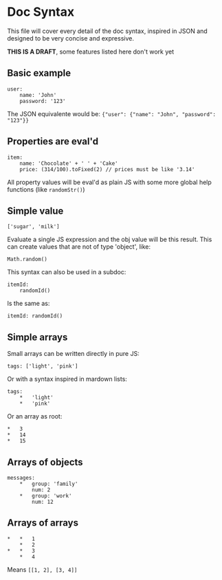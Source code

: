 # Doc Syntax
This file will cover every detail of the doc syntax, inspired in JSON and designed to be very concise and expressive.

**THIS IS A DRAFT**, some features listed here don't work yet

## Basic example
	user:
		name: 'John'
		password: '123'
The JSON equivalente would be: `{"user": {"name": "John", "password": "123"}}`

## Properties are eval'd
	item:
		name: 'Chocolate' + ' ' + 'Cake'
		price: (314/100).toFixed(2) // prices must be like '3.14'
All property values will be eval'd as plain JS with some more global help functions (like `randomStr()`)

## Simple value
	['sugar', 'milk']
Evaluate a single JS expression and the obj value will be this result. This can create values that are not of type 'object', like:

	Math.random()

This syntax can also be used in a subdoc:

	itemId:
		randomId()

Is the same as:

	itemId: randomId()

## Simple arrays
Small arrays can be written directly in pure JS:

	tags: ['light', 'pink']
Or with a syntax inspired in mardown lists:

	tags:
		*	'light'
		*	'pink'
Or an array as root:

	*	3
	*	14
	*	15
## Arrays of objects
	messages:
		*	group: 'family'
			num: 2
		*	group: 'work'
			num: 12

## Arrays of arrays
	*	*	1
		*	2
	*	*	3
		*	4
Means `[[1, 2], [3, 4]]`